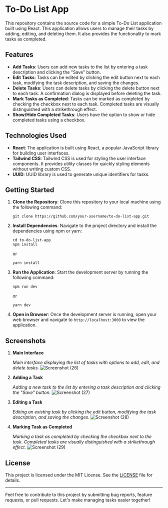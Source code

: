 # To-Do List App

This repository contains the source code for a simple To-Do List application built using React. This application allows users to manage their tasks by adding, editing, and deleting them. It also provides the functionality to mark tasks as completed.

## Features

- **Add Tasks**: Users can add new tasks to the list by entering a task description and clicking the "Save" button.
- **Edit Tasks**: Tasks can be edited by clicking the edit button next to each task, modifying the task description, and saving the changes.
- **Delete Tasks**: Users can delete tasks by clicking the delete button next to each task. A confirmation dialog is displayed before deleting the task.
- **Mark Tasks as Completed**: Tasks can be marked as completed by checking the checkbox next to each task. Completed tasks are visually distinguished with a strikethrough effect.
- **Show/Hide Completed Tasks**: Users have the option to show or hide completed tasks using a checkbox.

## Technologies Used

- **React**: The application is built using React, a popular JavaScript library for building user interfaces.
- **Tailwind CSS**: Tailwind CSS is used for styling the user interface components. It provides utility classes for quickly styling elements without writing custom CSS.
- **UUID**: UUID library is used to generate unique identifiers for tasks.

## Getting Started

1. **Clone the Repository**: Clone this repository to your local machine using the following command:

   ```
   git clone https://github.com/your-username/to-do-list-app.git
   ```

2. **Install Dependencies**: Navigate to the project directory and install the dependencies using npm or yarn:

   ```
   cd to-do-list-app
   npm install
   ```

   or

   ```
   yarn install
   ```

3. **Run the Application**: Start the development server by running the following command:

   ```
   npm run dev
   ```

   or

   ```
   yarn dev
   ```

4. **Open in Browser**: Once the development server is running, open your web browser and navigate to `http://localhost:3000` to view the application.


## Screenshots

1. **Main Interface**

   *Main interface displaying the list of tasks with options to add, edit, and delete tasks.*
![Screenshot (26)](https://github.com/surajkumar345678/To-Do-List-App/assets/60316890/e855383c-3d9b-4552-92a3-0623c9be0611)

2. **Adding a Task**

   *Adding a new task to the list by entering a task description and clicking the "Save" button.*
![Screenshot (27)](https://github.com/surajkumar345678/To-Do-List-App/assets/60316890/5c9d9a2e-f96f-4219-8bd2-d6c65373a174)

3. **Editing a Task**

   *Editing an existing task by clicking the edit button, modifying the task description, and saving the changes.*
![Screenshot (28)](https://github.com/surajkumar345678/To-Do-List-App/assets/60316890/63391ff3-d982-460d-b967-c6dc82021639)

4. **Marking Task as Completed**

   *Marking a task as completed by checking the checkbox next to the task. Completed tasks are visually distinguished with a strikethrough effect.*
   ![Screenshot (29)](https://github.com/surajkumar345678/To-Do-List-App/assets/60316890/58c15d19-b3b5-4bd6-a809-cc84c60446f4)


## License

This project is licensed under the MIT License. See the [LICENSE](LICENSE) file for details.

---

Feel free to contribute to this project by submitting bug reports, feature requests, or pull requests. Let's make managing tasks easier together!

